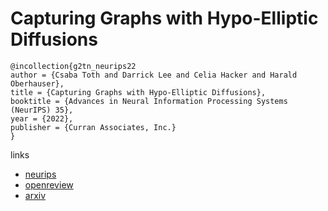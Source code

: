 # Capturing Graphs with Hypo-Elliptic Diffusions

```
@incollection{g2tn_neurips22
author = {Csaba Toth and Darrick Lee and Celia Hacker and Harald Oberhauser},
title = {Capturing Graphs with Hypo-Elliptic Diffusions},
booktitle = {Advances in Neural Information Processing Systems (NeurIPS) 35},
year = {2022},
publisher = {Curran Associates, Inc.}
}
```

links
- [neurips](https://nips.cc/Conferences/2022/Schedule?showEvent=53121)
- [openreview](https://openreview.net/forum?id=KtDdr1zUE_1)
- [arxiv](https://arxiv.org/abs/2205.14092)
